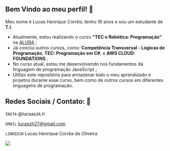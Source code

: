 ## Bem Vindo ao meu perfil! 👋

Meu nome é *Lucas Henrique Corrêa*, tenho 16 anos e sou um estudante de **T.I**.

- Atualmente, estou realizando o curso **"TEC e Robótica: Programação"** na [ALURA](https://www.Alura.com.br) ;
- Já conclui outros cursos, como: **Competência Transversal - Lógicas de Programação**, **TEC: Programação em C#**, e **AWS CLOUD: FOUNDATIONS** ;
- No curso atual, estou me desenvolvendo nos fundamentos da linguagem de programação JavaScript ;
- Utilizo este repositório para armazenar todo o meu aprendizado e projetos durante esse curso, bem como de outros cursos em diferentes linguagens de programação.

## Redes Sociais / Contato: 📌

`INSTA` @lucaaszk.h

`GMAIL` lucaszh27@gmail.com

`LINKEDIN` Lucas Henrique Corrêa de Oliveira

![](https://media1.tenor.com/m/F2Q0evzQD7cAAAAC/l-death-note-lawliet.gif)
